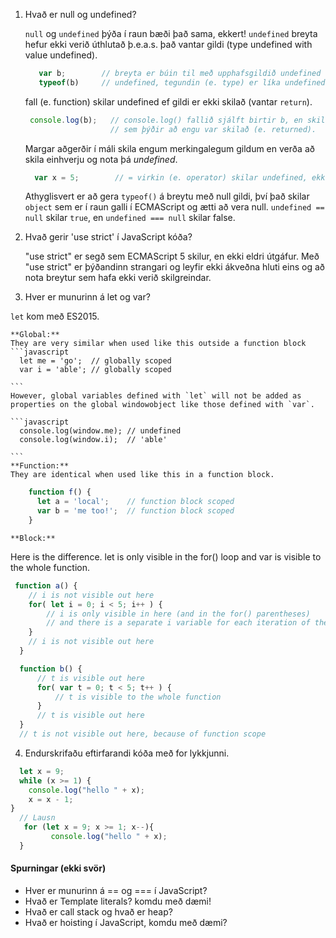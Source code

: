 
1. Hvað er null og undefined?

  	`null` og `undefined` þýða í raun bæði það sama, ekkert!
  	`undefined` breyta hefur ekki verið úthlutað þ.e.a.s. það vantar gildi (type undefined with value undefined).


     ```javascript
        var b;        // breyta er búin til með upphafsgildið undefined (sem þýðir að breytan vantar gildi).
        typeof(b)     // undefined, tegundin (e. type) er líka undefined.
     ```

    fall (e. function) skilar undefined ef gildi er ekki skilað (vantar `return`).
     
     ```javascript
      console.log(b);   // console.log() fallið sjálft birtir b, en skilar undefined.
                        // sem þýðir að engu var skilað (e. returned).
     ```

    Margar aðgerðir í máli skila engum merkingalegum gildum en verða að skila einhverju og nota þá <em>undefined</em>.
     
    ```javascript
      var x = 5;        // = virkin (e. operator) skilar undefined, ekki gildi 
    ```
    Athyglisvert er að gera `typeof()` á breytu með null gildi, því það skilar `object` sem er í raun galli í ECMAScript og ætti að vera null. `undefined == null` skilar `true`, en `undefined === null` skilar false.

2. Hvað gerir 'use strict' í JavaScript kóða?

    "use strict" er segð sem ECMAScript 5 skilur, en ekki eldri útgáfur. Með "use strict" er þýðandinn strangari og leyfir ekki ákveðna hluti eins og að nota breytur sem hafa ekki verið skilgreindar. 

3. Hver er munurinn á let og var?

  `let` kom með ES2015.

    **Global:**
    They are very similar when used like this outside a function block
    ```javascript
      let me = 'go';  // globally scoped
      var i = 'able'; // globally scoped

    ```
    However, global variables defined with `let` will not be added as properties on the global windowobject like those defined with `var`.

    ```javascript
      console.log(window.me); // undefined
      console.log(window.i);  // 'able'

    ```
    **Function:**
    They are identical when used like this in a function block.
  ```javascript
      function f() {
        let a = 'local';    // function block scoped
        var b = 'me too!';  // function block scoped
      }

  ```
    **Block:**
  Here is the difference. let is only visible in the for() loop and var is visible to the whole function.  
  ```javascript
   function a() {
      // i is not visible out here
      for( let i = 0; i < 5; i++ ) {
          // i is only visible in here (and in the for() parentheses)
          // and there is a separate i variable for each iteration of the loop
      }
      // i is not visible out here 
    }

    function b() {
        // t is visible out here
        for( var t = 0; t < 5; t++ ) {
            // t is visible to the whole function
        }
        // t is visible out here
    }
    // t is not visible out here, because of function scope


  ```

4. Endurskrifaðu eftirfarandi kóða með for lykkjunni.

  ```javascript
    let x = 9;
    while (x >= 1) {
      console.log("hello " + x);
      x = x - 1;
}
    // Lausn
     for (let x = 9; x >= 1; x--){
           console.log("hello " + x);
    }

  ```
  

#### Spurningar (ekki svör)
* Hver er munurinn á == og === í JavaScript? 
* Hvað er Template literals? komdu með dæmi! 
* Hvað er call stack og hvað er heap? 
* Hvað er hoisting í JavaScript, komdu með dæmi? 
